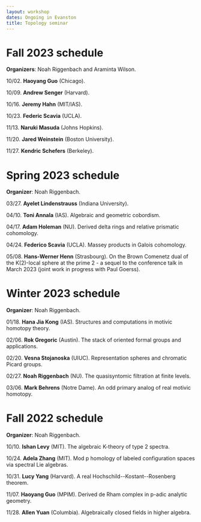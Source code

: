 ```yaml
---
layout: workshop
dates: Ongoing in Evanston
title: Topology seminar
---
```

<div style="display:none">
$
\newcommand\A{\mathrm{A}}
\newcommand\C{\mathrm{C}}
\newcommand\D{\mathrm{D}}
\newcommand\E{\mathrm{E}}
\newcommand\F{\mathrm{F}}
\newcommand\G{\mathrm{G}}
\newcommand\H{\mathrm{H}}
\newcommand\h{\mathrm{h}}
\newcommand\K{\mathrm{K}}
\newcommand\L{\mathrm{L}}
\newcommand\M{\mathrm{M}}
\newcommand\t{\mathrm{t}}
\newcommand{\bA}{\mathbf{A}}
\newcommand{\bG}{\mathbf{G}}
\newcommand{\bH}{\mathbf{H}}
\newcommand{\bT}{\mathbf{T}}
\newcommand{\bW}{\mathbf{W}}
\newcommand{\Gm}{\bG_m}
\newcommand\Ascr{\mathcal{A}}
\newcommand\Cscr{\mathcal{C}}
\newcommand\Dscr{\mathcal{D}}
\newcommand\Escr{\mathcal{E}}
\newcommand\Kscr{\mathcal{K}}
\newcommand\Lscr{\mathcal{L}}
\newcommand\Oscr{\mathcal{O}}
\newcommand\Perfscr{\mathcal{P}\mathrm{erf}}
\newcommand\Acscr{\mathcal{A}\mathrm{c}}
\newcommand\heart{\heartsuit}
\newcommand\cn{\mathrm{cn}}
\newcommand\op{\mathrm{op}}
\newcommand\gr{\mathrm{gr}}
\newcommand\Gr{\mathrm{Gr}}
\newcommand\fil{\mathrm{fil}}
\newcommand\Ho{\mathrm{Ho}}
\newcommand\dR{\mathrm{dR}}
\newcommand\HH{\mathrm{HH}}
\newcommand\HC{\mathrm{HC}}
\newcommand\HP{\mathrm{HP}}
\newcommand\TC{\mathrm{TC}}
\newcommand\TP{\mathrm{TP}}
\newcommand{\bMap}{\mathbf{Map}}
\newcommand{\End}{\mathrm{End}}
\newcommand{\Mod}{\mathrm{Mod}}
\newcommand{\coMod}{\mathrm{coMod}}
\newcommand{\Fun}{\mathrm{Fun}}
\newcommand{\bMap}{\mathbf{Map}}
\newcommand\bE{\mathbf{E}}
\newcommand\bZ{\mathbf{Z}}
\newcommand\bAM{\mathbf{AM}}
\newcommand\bLM{\mathbf{LM}}
\newcommand\Spec{\mathrm{Spec}}
\newcommand\CAlg{\mathrm{CAlg}}
\newcommand\aCAlg{\mathfrak{a}\CAlg}
\newcommand\dCAlg{\mathfrak{d}\CAlg}
$
</div>

# Fall 2023 schedule
**Organizers**: Noah Riggenbach and Araminta Wilson.

10/02. **Haoyang Guo** (Chicago).

10/09. **Andrew Senger** (Harvard).

10/16. **Jeremy Hahn** (MIT/IAS).

10/23. **Federic Scavia** (UCLA). 

11/13. **Naruki Masuda** (Johns Hopkins).

11/20. **Jared Weinstein** (Boston University).

11/27. **Kendric Schefers** (Berkeley).



# Spring 2023 schedule
**Organizer**: Noah Riggenbach.

03/27. **Ayelet Lindenstrauss** (Indiana University).

04/10. **Toni Annala** (IAS). Algebraic and geometric cobordism.

04/17. **Adam Holeman** (NU).
Derived delta rings and relative prismatic cohomology.

04/24. **Federico Scavia** (UCLA). Massey products in Galois cohomology.

05/08. **Hans-Werner Henn** (Strasbourg). On the Brown Comenetz dual of the K(2)-local sphere at the prime 2 - a sequel to the conference talk in March 2023 (joint work in progress with Paul Goerss).

# Winter 2023 schedule
**Organizer**: Noah Riggenbach.

01/18. **Hana Jia Kong** (IAS). Structures and computations in motivic homotopy theory.

02/06. **Rok Gregoric** (Austin). The stack of oriented formal groups and applications.

02/20. **Vesna Stojanoska** (UIUC). Representation spheres and chromatic Picard groups.

02/27. **Noah Riggenbach** (NU).
The quasisyntomic filtration at finite levels.

03/06. **Mark Behrens** (Notre Dame).
An odd primary analog of real motivic homotopy.

# Fall 2022 schedule
**Organizer**: Noah Riggenbach.

10/10. **Ishan Levy** (MIT). The algebraic K-theory of type 2 spectra.

10/24. **Adela Zhang** (MIT). Mod p homology of labeled configuration spaces via spectral Lie algebras.

10/31. **Lucy Yang** (Harvard). A real Hochschild--Kostant--Rosenberg theorem.

11/07. **Haoyang Guo** (MPIM). Derived de Rham complex in p-adic analytic geometry.

11/28. **Allen Yuan** (Columbia). Algebraically closed fields in higher algebra.

